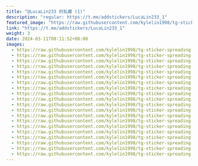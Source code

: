 ```yaml
---
title: "@LucaLin233 的私藏 (1)"
description: "regular: https://t.me/addstickers/LucaLin233_1"
featured_image: "https://raw.githubusercontent.com/kylelin1998/tg-sticker-spreading-worldwide-images/main/img/5f4e1870-ca8a-4570-8c92-9dbfae350075.jpg"
link: "https://t.me/addstickers/LucaLin233_1"
weight: 3
date: 2024-03-11T08:11:52+08:00
images:
  - https://raw.githubusercontent.com/kylelin1998/tg-sticker-spreading-worldwide-images/main/img/5f4e1870-ca8a-4570-8c92-9dbfae350075.jpg
  - https://raw.githubusercontent.com/kylelin1998/tg-sticker-spreading-worldwide-images/main/img/b79def77-6be3-40f4-a90c-fe71af65ff41.jpg
  - https://raw.githubusercontent.com/kylelin1998/tg-sticker-spreading-worldwide-images/main/img/09e2bc6d-02a7-487d-ada9-ac5b1e914e2f.jpg
  - https://raw.githubusercontent.com/kylelin1998/tg-sticker-spreading-worldwide-images/main/img/9647c797-dd05-4393-b72e-49e191ed625c.jpg
  - https://raw.githubusercontent.com/kylelin1998/tg-sticker-spreading-worldwide-images/main/img/75e750a9-16e0-4011-9776-602bd6d6b91c.jpg
  - https://raw.githubusercontent.com/kylelin1998/tg-sticker-spreading-worldwide-images/main/img/f2fb03f1-88b3-417d-a578-dfd54fce0127.jpg
  - https://raw.githubusercontent.com/kylelin1998/tg-sticker-spreading-worldwide-images/main/img/86683ecd-567f-4a1c-9f32-adcc8ce02ee5.jpg
  - https://raw.githubusercontent.com/kylelin1998/tg-sticker-spreading-worldwide-images/main/img/362d1425-9317-4747-9e7f-1f6a16588508.jpg
  - https://raw.githubusercontent.com/kylelin1998/tg-sticker-spreading-worldwide-images/main/img/8b789276-9fa0-4e60-bb9c-4267d60900b9.jpg
  - https://raw.githubusercontent.com/kylelin1998/tg-sticker-spreading-worldwide-images/main/img/1f92e17a-709b-491a-bb0c-40031dc9e0bf.jpg
  - https://raw.githubusercontent.com/kylelin1998/tg-sticker-spreading-worldwide-images/main/img/76404707-f034-4168-a870-e4fbc6c41ed5.jpg
  - https://raw.githubusercontent.com/kylelin1998/tg-sticker-spreading-worldwide-images/main/img/262a65b4-8a4b-47f2-8717-57db64c16e3f.jpg
  - https://raw.githubusercontent.com/kylelin1998/tg-sticker-spreading-worldwide-images/main/img/ef3a20b3-f6b2-40a7-ab9b-efba3e83a876.jpg
  - https://raw.githubusercontent.com/kylelin1998/tg-sticker-spreading-worldwide-images/main/img/0f67c804-96d8-4a82-b285-f8bb2b53d828.jpg
  - https://raw.githubusercontent.com/kylelin1998/tg-sticker-spreading-worldwide-images/main/img/cb915ec8-f6a9-4392-ac71-2690dabb03bf.jpg
  - https://raw.githubusercontent.com/kylelin1998/tg-sticker-spreading-worldwide-images/main/img/75bf9de2-59c9-47d5-96c1-ad7d3a631064.jpg
  - https://raw.githubusercontent.com/kylelin1998/tg-sticker-spreading-worldwide-images/main/img/01b9994a-83e3-495d-a2ca-dd0abb3098a7.jpg
  - https://raw.githubusercontent.com/kylelin1998/tg-sticker-spreading-worldwide-images/main/img/3155383d-1c6c-4ba9-9559-94d2d363474f.jpg
  - https://raw.githubusercontent.com/kylelin1998/tg-sticker-spreading-worldwide-images/main/img/d7ff3089-4306-4998-8bf9-2ecc1764ed34.jpg
  - https://raw.githubusercontent.com/kylelin1998/tg-sticker-spreading-worldwide-images/main/img/7b259fdb-596d-4ea3-b7af-ba211d7500e1.jpg
---
```

